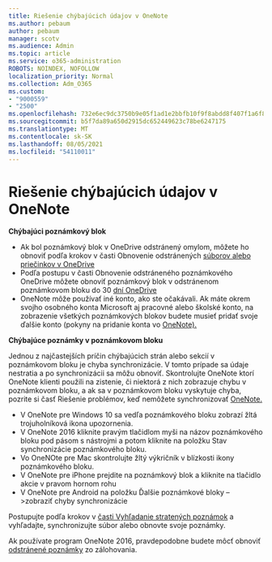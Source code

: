 ```yaml
---
title: Riešenie chýbajúcich údajov v OneNote
ms.author: pebaum
author: pebaum
manager: scotv
ms.audience: Admin
ms.topic: article
ms.service: o365-administration
ROBOTS: NOINDEX, NOFOLLOW
localization_priority: Normal
ms.collection: Adm_O365
ms.custom:
- "9000559"
- "2500"
ms.openlocfilehash: 732e6ec9dc3750b9e05f1ad1e2bbfb10f9f8abdd8f407f1a6f82eca3a7f34872
ms.sourcegitcommit: b5f7da89a650d2915dc652449623c78be6247175
ms.translationtype: MT
ms.contentlocale: sk-SK
ms.lasthandoff: 08/05/2021
ms.locfileid: "54110011"
---
```

# <a name="resolving-missing-data-in-onenote"></a>Riešenie chýbajúcich údajov v OneNote

**Chýbajúci poznámkový blok**

- Ak bol poznámkový blok v OneDrive odstránený omylom, môžete ho obnoviť podľa krokov v časti Obnovenie odstránených [súborov alebo priečinkov v OneDrive](https://support.office.com/article/949ada80-0026-4db3-a953-c99083e6a84f)
- Podľa postupu v časti Obnovenie odstráneného poznámkového OneDrive môžete obnoviť poznámkový blok v odstránenom poznámkovom bloku do 30 [dní OneDrive](https://docs.microsoft.com/onedrive/restore-deleted-onedrive)
- OneNote môže používať iné konto, ako ste očakávali. Ak máte okrem svojho osobného konta Microsoft aj pracovné alebo školské konto, na zobrazenie všetkých poznámkových blokov budete musieť pridať svoje ďalšie konto (pokyny na pridanie konta vo [OneNote).](https://support.office.com/article/5afff855-54ee-47e4-a773-db048d4ac299)

**Chýbajúce poznámky v poznámkovom bloku**

Jednou z najčastejších príčin chýbajúcich strán alebo sekcií v poznámkovom bloku je chyba synchronizácie. V tomto prípade sa údaje nestratia a po synchronizácii sa môžu obnoviť. Skontrolujte OneNote ktorí OneNote klienti použili na zistenie, či niektorá z nich zobrazuje chybu v poznámkovom bloku, a ak sa v poznámkovom bloku vyskytuje chyba, pozrite si časť Riešenie problémov, keď nemôžete synchronizovať [OneNote.](https://support.office.com/article/299495ef-66d1-448f-90c1-b785a6968d45)

- V OneNote pre Windows 10 sa vedľa poznámkového bloku zobrazí žltá trojuholníková ikona upozornenia.
- V OneNote 2016 kliknite pravým tlačidlom myši na názov poznámkového bloku pod pásom s nástrojmi a potom kliknite na položku Stav synchronizácie poznámkového bloku.
- Vo OneNOte pre Mac skontrolujte žltý výkričník v blízkosti ikony poznámkového bloku.
- V OneNote pre iPhone prejdite na poznámkový blok a kliknite na tlačidlo akcie v pravom hornom rohu
- V OneNote pre Android na položku Ďalšie poznámkové bloky – >zobraziť chyby synchronizácie

Postupujte podľa krokov v [časti Vyhľadanie stratených poznámok](https://support.office.com/article/32cb2bd7-afe7-44d2-a711-398a88421287) a vyhľadajte, synchronizujte súbor alebo obnovte svoje poznámky.

Ak používate program OneNote 2016, pravdepodobne budete môcť obnoviť [odstránené poznámky](https://support.office.com/article/32ed1036-74fd-4c21-bc28-033a486e6b14) zo zálohovania.